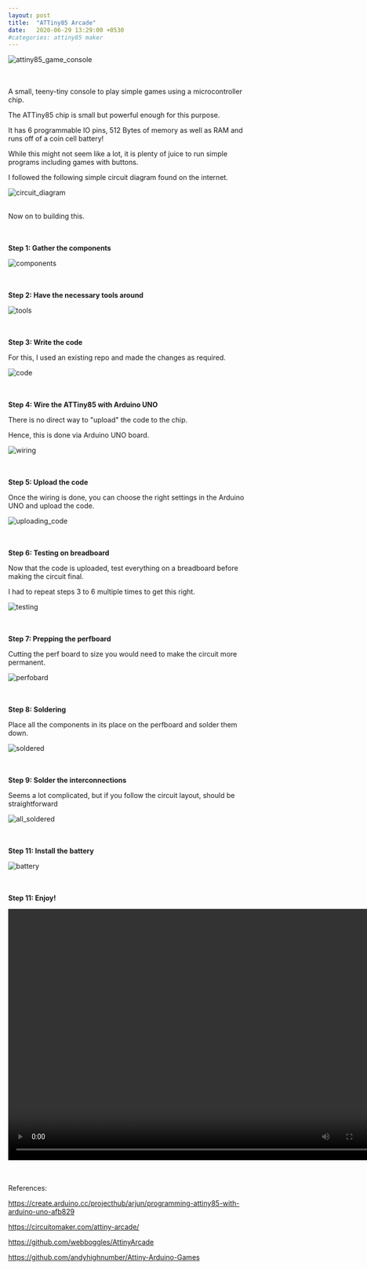 ```yaml
---
layout: post
title:  "ATTiny85 Arcade"
date:   2020-06-29 13:29:00 +0530
#categories: attiny85 maker
---
```


![attiny85_game_console]({{site.baseurl}}/assets/images/attiny85-arcade/00.final.jpg)

<br><br>
A small, teeny-tiny console to play simple games using a microcontroller chip.

The ATTiny85 chip is small but powerful enough for this purpose.

It has 6 programmable IO pins, 512 Bytes of memory as well as RAM and runs off of a coin cell battery!

While this might not seem like a lot, it is plenty of juice to run simple programs including games with buttons.

I followed the following simple circuit diagram found on the internet.

![circuit_diagram]({{site.baseurl}}/assets/images/attiny85-arcade/circuit_diagram.jpg)

<br>
Now on to building this.

<br><br>
**Step 1:
Gather the components**  

![components]({{site.baseurl}}/assets/images/attiny85-arcade/01.components.jpg)

<br><br>
**Step 2:
Have the necessary tools around**

![tools]({{site.baseurl}}/assets/images/attiny85-arcade/02.required_tools.jpg)

<br><br>
**Step 3:
Write the code**

For this, I used an existing repo and made the changes as required.

![code]({{site.baseurl}}/assets/images/attiny85-arcade/03.coding_in_arduino.jpg)

<br><br>
**Step 4:
Wire the ATTiny85 with Arduino UNO**

There is no direct way to "upload" the code to the chip.

Hence, this is done via Arduino UNO board.

![wiring]({{site.baseurl}}/assets/images/attiny85-arcade/04.programming_attiny85_via_arduino_uno.jpg)

<br><br>
**Step 5:
Upload the code**

Once the wiring is done, you can choose the right settings in the Arduino UNO and upload the code.

![uploading_code]({{site.baseurl}}/assets/images/attiny85-arcade/05.uploading_code.jpg)

<br><br>
**Step 6:
Testing on breadboard**

Now that the code is uploaded, test everything on a breadboard before making the circuit final.

I had to repeat steps 3 to 6 multiple times to get this right.

![testing]({{site.baseurl}}/assets/images/attiny85-arcade/06.actual_testing.jpg)

<br><br>
**Step 7:
Prepping the perfboard**

Cutting the perf board to size you would need to make the circuit more permanent.

![perfobard]({{site.baseurl}}/assets/images/attiny85-arcade/07.perfboard_size.jpeg)

<br><br>
**Step 8:
Soldering**

Place all the components in its place on the perfboard and solder them down.

![soldered]({{site.baseurl}}/assets/images/attiny85-arcade/08.basic_components_soldered.jpeg)

<br><br>
**Step 9:
Solder the interconnections**

Seems a lot complicated, but if you follow the circuit layout, should be straightforward

![all_soldered]({{site.baseurl}}/assets/images/attiny85-arcade/09.messy_soldering.jpeg)

<br><br>
**Step 11:
Install the battery**

![battery]({{site.baseurl}}/assets/images/attiny85-arcade/10.almost_there.jpg)

<br><br>
**Step 11:
Enjoy!**

<video controls width="768" height="512">
  <source src="/assets/images/attiny85-arcade/demo.mp4" type="video/mp4">
    Your browser does not support HTML video.
</video>

<br><br>
References:

<https://create.arduino.cc/projecthub/arjun/programming-attiny85-with-arduino-uno-afb829>

<https://circuitomaker.com/attiny-arcade/>

<https://github.com/webboggles/AttinyArcade>

<https://github.com/andyhighnumber/Attiny-Arduino-Games>
